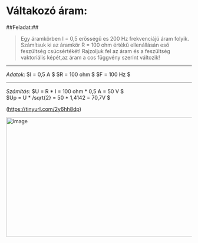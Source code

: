 # Váltakozó áram:

##Feladat:##

> Egy áramkörben I = 0,5 erősségű es 200 Hz frekvenciájú áram folyik.
> Számítsuk ki az áramkör R = 100 ohm értékű ellenállásán eső feszültség csúcsértékét!
> Rajzoljuk fel az áram és a feszültség vaktoriális képét,az áram a cos függvény szerint változik!
---

*Adatok:*
$I = 0,5 A $
$R = 100 ohm $
$F = 100 Hz $

---

*Számítás:*
$U = R * I = 100 ohm * 0,5 A = 50 V $  
$Up = U * /sqrt{2} = 50 * 1,4142 = 70,7V $


(https://tinyurl.com/2y6hh8dp)

<img width="684" height="324" alt="image" src="https://github.com/user-attachments/assets/a5b59c43-7b2d-43bd-a3b0-c92d0f7fc5ab" />
